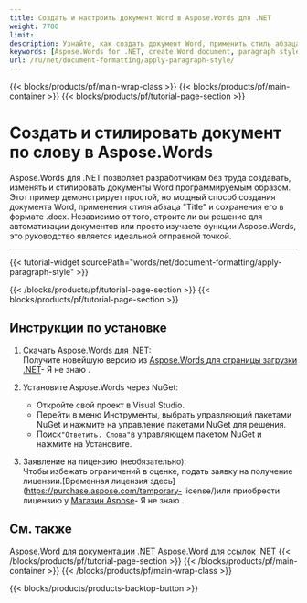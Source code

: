 ```yaml
---
title: Создать и настроить документ Word в Aspose.Words для .NET
weight: 7700
limit: 
description: Узнайте, как создать документ Word, применить стиль абзаца и сохранить его в виде файла .docx с помощью Aspose.Words для .NET в этом уроке по шагу.
keywords: [Aspose.Words for .NET, create Word document, paragraph style, save .docx, C# Word example, apply styles in Word, document builder, Aspose tutorial]
url: /ru/net/document-formatting/apply-paragraph-style/
---
```

{{< blocks/products/pf/main-wrap-class >}}
{{< blocks/products/pf/main-container >}}
{{< blocks/products/pf/tutorial-page-section >}}

# Создать и стилировать документ по слову в Aspose.Words
Aspose.Words для .NET позволяет разработчикам без труда создавать, изменять и стилировать документы Word программируемым образом. Этот пример демонстрирует простой, но мощный способ создания документа Word, применения стиля абзаца "Title" и сохранения его в формате .docx. Независимо от того, строите ли вы решение для автоматизации документов или просто изучаете функции Aspose.Words, это руководство является идеальной отправной точкой.  

---
{{< tutorial-widget sourcePath="words/net/document-formatting/apply-paragraph-style" >}}

{{< /blocks/products/pf/tutorial-page-section >}}
{{< blocks/products/pf/tutorial-page-section >}}
## Инструкции по установке  
1. Скачать Aspose.Words для .NET:  
   Получите новейшую версию из [Aspose.Words для страницы загрузки .NET](https://releases.aspose.com/words/net/)\- Я не знаю .  

2. Установите Aspose.Words через NuGet:  
   * Откройте свой проект в Visual Studio.  
   * Перейти в меню Инструменты, выбрать управляющий пакетами NuGet и нажмите на управление пакетами NuGet для решения.  
   * Поиск`"Ответить. Слова"`в управляющем пакетом NuGet и нажмите на Установите.  

3. Заявление на лицензию (необязательно):  
   Чтобы избежать ограничений в оценке, подать заявку на получение лицензии.[Временная лицензия здесь](https://purchase.aspose.com/temporary- license/)или приобрести лицензию у [Магазин Aspose](https://purchase.aspose.com/buy)\- Я не знаю .  

## См. также
[Aspose.Word для документации .NET](https://docs.aspose.com/words/net/)
[Aspose.Word для ссылок .NET](https://reference.aspose.com/words/net/)
{{< /blocks/products/pf/tutorial-page-section >}}
{{< /blocks/products/pf/main-container >}}
{{< /blocks/products/pf/main-wrap-class >}}

{{< blocks/products/products-backtop-button >}}
